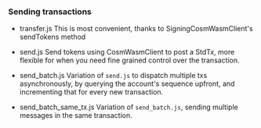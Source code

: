 ### Sending transactions

- transfer.js 
This is most convenient, thanks to SigningCosmWasmClient's sendTokens method

- send.js 
Send tokens using CosmWasmClient to post a StdTx, more flexible for when you need fine grained control over the transaction.

- send_batch.js
Variation of `send.js` to dispatch multiple txs asynchronously, by querying the account's sequence upfront, and incrementing that for every new transaction.

- send_batch_same_tx.js
Variation of `send_batch.js`, sending multiple messages in the same transaction.
